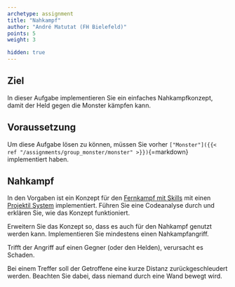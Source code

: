 ```yaml
---
archetype: assignment
title: "Nahkampf"
author: "André Matutat (FH Bielefeld)"
points: 5
weight: 3

hidden: true
---
```


## Ziel

In dieser Aufgabe implementieren Sie ein einfaches Nahkampfkonzept, damit der Held gegen die Monster kämpfen kann.

## Voraussetzung

Um diese Aufgabe lösen zu können, müssen Sie vorher `["Monster"]({{< ref "/assignments/group_monster/monster" >}})`{=markdown} implementiert haben.

## Nahkampf

In den Vorgaben ist ein Konzept für den [Fernkampf mit Skills](https://github.com/Programmiermethoden/Dungeon/tree/master/game/src/ecs/components/skill) mit einen [Projektil System](https://github.com/Programmiermethoden/Dungeon/blob/master/game/src/ecs/systems/ProjectileSystem.java) implementiert.
Führen Sie eine Codeanalyse durch und erklären Sie, wie das Konzept funktioniert.

Erweitern Sie das Konzept so, dass es auch für den Nahkampf genutzt werden kann. 
Implementieren Sie mindestens einen Nahkampfangriff. 

Trifft der Angriff auf einen Gegner (oder den Helden), verursacht es Schaden.

Bei einem Treffer soll der Getroffene eine kurze Distanz zurückgeschleudert werden. Beachten Sie dabei, dass niemand durch eine Wand bewegt wird.

